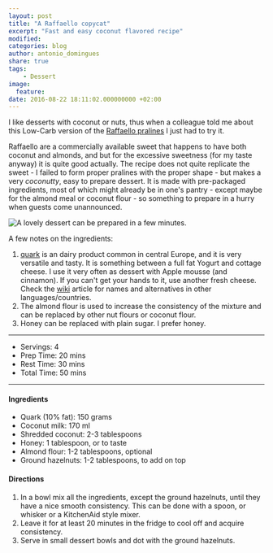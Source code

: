 ```yaml
---
layout: post
title: "A Raffaello copycat"
excerpt: "Fast and easy coconut flavored recipe"
modified:
categories: blog
author: antonio_domingues
share: true
tags:
    - Dessert
image:
  feature:
date: 2016-08-22 18:11:02.000000000 +02:00
---
```


I like desserts with coconut or nuts, thus when a colleague told me about this Low-Carb version of the [Raffaello pralines](https://en.wikipedia.org/wiki/Raffaello_(confection)) I just had to try it. 

Raffaello are a commercially available sweet that happens to have both coconut and almonds, and but for the excessive sweetness (for my taste anyway) it is quite good actually. The recipe does not quite replicate the sweet - I failed to form proper pralines with the proper shape - but makes a very _coconutty_, easy to prepare dessert. It is made with pre-packaged ingredients, most of which might already be in one's pantry - except maybe for the almond meal or coconut flour - so something to prepare in a hurry when guests come unannounced. 

![A lovely dessert can be prepared in a few minutes.](https://dl.dropboxusercontent.com/u/9519660/foodforthepeople/img/Raffaello.jpg)

A few notes on the ingredients: 

1. [quark](https://en.wikipedia.org/wiki/Quark_(dairy_product)) is an dairy product common in central Europe, and it is very versatile and tasty. It is something between a full fat Yogurt and cottage cheese. I use it very often as dessert with Apple mousse (and cinnamon). If you can't get your hands to it, use another fresh cheese. Check the [wiki](https://en.wikipedia.org/wiki/Quark_(dairy_product)) article for names and alternatives in other languages/countries.
2. The almond flour is used to increase the consistency of the mixture and can be replaced by other nut flours or coconut flour.  
3. Honey can be replaced with plain sugar. I prefer honey.


---
* Servings: 4
* Prep Time:  20 mins
* Rest Time:  30 mins
* Total Time:  50 mins

---


#### Ingredients

* Quark (10% fat): 150 grams
* Coconut milk: 170 ml
* Shredded coconut: 2-3 tablespoons
* Honey: 1 tablespoon, or to taste
* Almond flour: 1-2 tablespoons, optional
* Ground hazelnuts: 1-2 tablespoons, to add on top


#### Directions

1. In a bowl mix all the ingredients, except the ground hazelnuts, until they have a nice smooth consistency. This can be done with a spoon, or whisker or a KitchenAid style mixer.
2. Leave it for at least 20 minutes in the fridge to cool off and acquire consistency.
3. Serve in small dessert bowls and dot with the ground hazelnuts.

